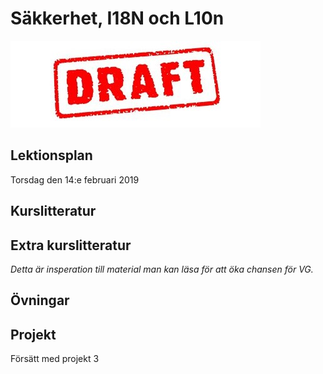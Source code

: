 # Säkkerhet, I18N och L10n

![Draft](draft.jpg)


## Lektionsplan
Torsdag den 14:e februari 2019


## Kurslitteratur
## Extra kurslitteratur
*Detta är insperation till material man kan läsa för att öka chansen för VG.*
## Övningar
## Projekt
Försätt med projekt 3